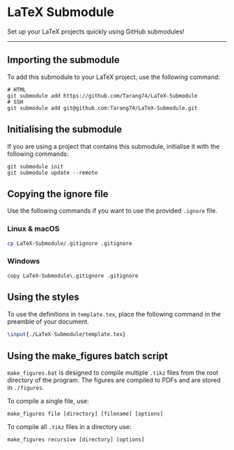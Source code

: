 # LaTeX Submodule

Set up your LaTeX projects quickly using GitHub submodules!

----

## Importing the submodule

To add this submodule to your LaTeX project, use the following command:

```shell
# HTML
git submodule add https://github.com/Tarang74/LaTeX-Submodule
# SSH
git submodule add git@github.com:Tarang74/LaTeX-Submodule.git
```

## Initialising the submodule

If you are using a project that contains this submodule, initialise it with the following commands:

```shell
git submodule init
git submodule update --remote
```

## Copying the ignore file

Use the following commands if you want to use the provided `.ignore` file.

### Linux & macOS

```bash
cp LaTeX-Submodule/.gitignore .gitignore
```

### Windows

```batch
copy LaTeX-Submodule\.gitignore .gitignore
```

## Using the styles

To use the definitions in `template.tex`, place the following command in the preamble of your document.

```latex
\input{./LaTeX-Submodule/template.tex}
```

## Using the make_figures batch script

`make_figures.bat` is designed to compile multiple `.tikz` files from the root directory of the program.
The figures are compiled to PDFs and are stored in `./figures`.

To compile a single file, use:

```shell
make_figures file [directory] [filename] [options]
```

To compile all `.tikz` files in a directory use:

```shell
make_figures recursive [directory] [options]
```
